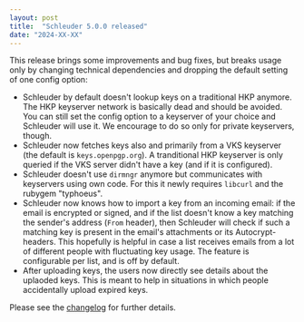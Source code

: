 ```yaml
---
layout: post
title:  "Schleuder 5.0.0 released"
date: "2024-XX-XX"
---
```


This release brings some improvements and bug fixes, but breaks usage only by changing technical dependencies and dropping the default setting of one config option:

* Schleuder by default doesn't lookup keys on a traditional HKP anymore. The HKP keyserver network is basically dead and should be avoided. You can still set the config option to a keyserver of your choice and Schleuder will use it. We encourage to do so only for private keyservers, though.
* Schleuder now fetches keys also and primarily from a VKS keyserver (the default is `keys.openpgp.org`). A tranditional HKP keyserver is only queried if the VKS server didn't have a key (and if it is configured).
* Schleuder doesn't use `dirmngr` anymore but communicates with keyservers using own code. For this it newly requires `libcurl` and the rubygem "typhoeus".
* Schleuder now knows how to import a key from an incoming email: if the email is encrypted or signed, and if the list doesn't know a key matching the sender's address (`From` header), then Schleuder will check if such a matching key is present in the email's attachments or its Autocrypt-headers. This hopefully is helpful in case a list receives emails from a lot of different people with fluctuating key usage. The feature is configurable per list, and is off by default.
* After uploading keys, the users now directly see details about the uplaoded keys. This is meant to help in situations in which people accidentally upload expired keys.

Please see the [changelog](https://0xacab.org/schleuder/schleuder/blob/main/CHANGELOG.md#500-2024-XX-XX) for further details.
